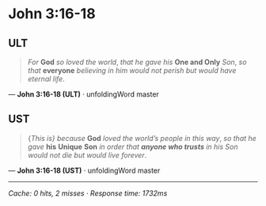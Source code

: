 # John 3:16-18

## ULT

> *For* **God** *so* *loved* *the* *world*, *that* *he gave* *his* **One and Only** *Son*, *so that* **everyone** *believing* *in* *him* *would* *not* *perish* *but* *would have* *eternal* *life*.

— **John 3:16-18 (ULT)** · unfoldingWord master

## UST

> {*This is} because* **God** *loved* *the* *world’s people* *in this way*, *so that* *he gave* **his** **Unique** **Son** *in order that* ***anyone who trusts*** *in* *his Son* *would* *not* *die* *but* *would* *live* *forever*.

— **John 3:16-18 (UST)** · unfoldingWord master

---

*Cache: 0 hits, 2 misses · Response time: 1732ms*
